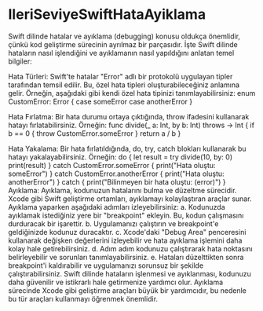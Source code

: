 # IleriSeviyeSwiftHataAyiklama
Swift dilinde hatalar ve ayıklama (debugging) konusu oldukça önemlidir, çünkü kod geliştirme sürecinin ayrılmaz bir parçasıdır. İşte Swift dilinde hataların
nasıl işlendiğini ve ayıklamanın nasıl yapıldığını anlatan temel bilgiler:

Hata Türleri: Swift'te hatalar "Error" adlı bir protokolü uygulayan tipler tarafından temsil edilir. Bu, özel hata tipleri oluşturabileceğiniz anlamına gelir.
Örneğin, aşağıdaki gibi kendi özel hata tipinizi tanımlayabilirsiniz:
enum CustomError: Error {
    case someError
    case anotherError
}

Hata Fırlatma: Bir hata durumu ortaya çıktığında, throw ifadesini kullanarak hatayı fırlatabilirsiniz. Örneğin:
func divide(_ a: Int, by b: Int) throws -> Int {
    if b == 0 {
        throw CustomError.someError
    }
    return a / b
}

Hata Yakalama: Bir hata fırlatıldığında, do, try, catch blokları kullanarak bu hatayı yakalayabilirsiniz. Örneğin:
do {
    let result = try divide(10, by: 0)
    print(result)
} catch CustomError.someError {
    print("Hata oluştu: someError")
} catch CustomError.anotherError {
    print("Hata oluştu: anotherError")
} catch {
    print("Bilinmeyen bir hata oluştu: \(error)")
}
Ayıklama: Ayıklama, kodunuzun hatalarını bulma ve düzeltme sürecidir. Xcode gibi Swift geliştirme ortamları, ayıklamayı kolaylaştıran araçlar sunar. 
Ayıklama yaparken aşağıdaki adımları izleyebilirsiniz:
a. Kodunuzda ayıklamak istediğiniz yere bir "breakpoint" ekleyin. Bu, kodun çalışmasını durduracak bir işarettir.
b. Uygulamanızı çalıştırın ve breakpoint'e geldiğinizde kodunuz duracaktır.
c. Xcode'daki "Debug Area" penceresini kullanarak değişken değerlerini izleyebilir ve hata ayıklama işlemini daha kolay hale getirebilirsiniz.
d. Adım adım kodunuzu çalıştırarak hata noktasını belirleyebilir ve sorunları tanımlayabilirsiniz.
e. Hataları düzelttikten sonra breakpoint'i kaldırabilir ve uygulamanızı sorunsuz bir şekilde çalıştırabilirsiniz.
Swift dilinde hataların işlenmesi ve ayıklanması, kodunuzu daha güvenilir ve istikrarlı hale getirmenize yardımcı olur. Ayıklama sürecinde Xcode gibi
geliştirme araçları büyük bir yardımcıdır, bu nedenle bu tür araçları kullanmayı öğrenmek önemlidir.







